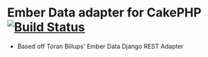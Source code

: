 # Ember Data adapter for CakePHP [![Build Status](https://secure.travis-ci.org/josh-taylor/ember-data-cakephp-rest-adapter.png?branch=master)](https://travis-ci.org/josh-taylor/ember-data-cakephp-rest-adapter)

- Based off Toran Billups' Ember Data Django REST Adapter
